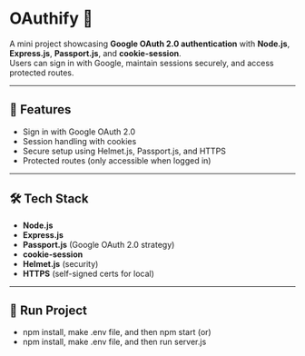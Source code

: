 # OAuthify 🔑

A mini project showcasing **Google OAuth 2.0 authentication** with **Node.js**, **Express.js**, **Passport.js**, and **cookie-session**.  
Users can sign in with Google, maintain sessions securely, and access protected routes.

---

## 🚀 Features
- Sign in with Google OAuth 2.0
- Session handling with cookies
- Secure setup using Helmet.js, Passport.js, and HTTPS
- Protected routes (only accessible when logged in)

---

## 🛠️ Tech Stack
- **Node.js**
- **Express.js**
- **Passport.js** (Google OAuth 2.0 strategy)
- **cookie-session**
- **Helmet.js** (security)
- **HTTPS** (self-signed certs for local)

---

## 📂 Run Project
- npm install, make .env file, and then npm start (or)
- npm install, make .env file, and then run server.js
